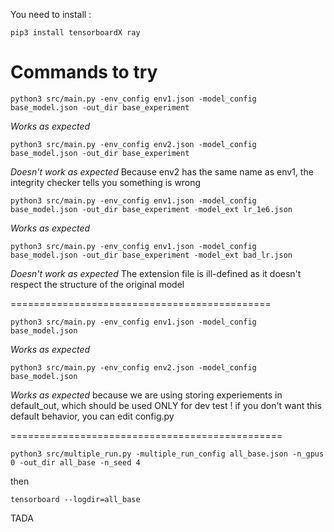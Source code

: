 You need to install :

```
pip3 install tensorboardX ray
```

# Commands to try

```
python3 src/main.py -env_config env1.json -model_config base_model.json -out_dir base_experiment
```
*Works as expected* 

```
python3 src/main.py -env_config env2.json -model_config base_model.json -out_dir base_experiment
```
*Doesn't work as expected*
Because env2 has the same name as env1, 
the integrity checker tells you something is wrong

```
python3 src/main.py -env_config env1.json -model_config base_model.json -out_dir base_experiment -model_ext lr_1e6.json
```
*Works as expected*

```
python3 src/main.py -env_config env1.json -model_config base_model.json -out_dir base_experiment -model_ext bad_lr.json
```
*Doesn't work as expected*
The extension file is ill-defined as it doesn't respect the structure of the original model

=============================================
```
python3 src/main.py -env_config env1.json -model_config base_model.json
```
*Works as expected* 

```
python3 src/main.py -env_config env2.json -model_config base_model.json
```
*Works as expected* because we are using storing experiements in default_out, 
which should be used ONLY for dev test ! 
if you don't want this default behavior, you can edit config.py

===============================================

```
python3 src/multiple_run.py -multiple_run_config all_base.json -n_gpus 0 -out_dir all_base -n_seed 4
```

then

```
tensorboard --logdir=all_base
```

TADA
